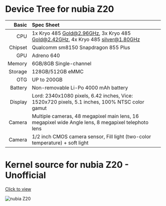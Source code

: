 
Device Tree for nubia Z20
===========================================

Basic   | Spec Sheet
-------:|:-------------------------
CPU     | 1x Kryo 485 Gold@2.96GHz, 3x Kryo 485 Gold@2.42GHz, 4x Kryo 485 silver@1.80GHz
Chipset | Qualcomm sm8150 Snapdragon 855 Plus
GPU     | Adreno 640
Memory  | 6GB/8GB Single-channel
Storage | 128GB/512GB eMMC
OTG     | UP to 200GB
Battery | Non-removable Li-Po 4000 mAh battery
Display | Lord: 2340x1080 pixels, 6.42 inches, Vice: 1520x720 pixels, 5.1 inches, 100% NTSC color gamut
Camera  | Multiple cameras, 48 megapixel main lens, 16 megapixel wide Angle lens, 8 megapixel telephoto lens
Camera  | 1/2 inch CMOS camera sensor, Fill light (two-color temperature) + soft light


Kernel source for nubia Z20 - Unofficial 
===========================================

[Click to view](https://github.com/Flowertome/android_kernel_nubia_sm8150)

![nubia Z20](https://oss.static.nubia.cn/active/5d48dd2463fc329.png "nubia Z20")

